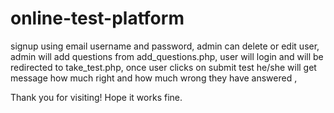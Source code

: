# online-test-platform
signup using email username and password,
admin can delete or edit user, 
admin will add questions from add_questions.php,
user will login and will be redirected to take_test.php,
once user clicks on submit test he/she will get message how much right and how much wrong they have answered ,





Thank you for visiting! Hope it works fine.
